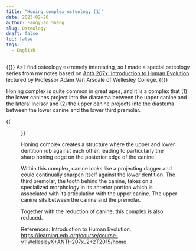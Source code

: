 ```yaml
---
title: "Honing complex_osteology (1)"
date: 2023-02-20
author: Fangyuan Sheng
slug: Osteology
draft: false
toc: false
tags:
  - English
---
```


{{<block class="info">}}
As I find osteology extremely interesting, so I made a special osteology series from my notes based on [Anth 207x: Introduction to Human Evolution](https://learning.edx.org/course/course-v1:WellesleyX+ANTH207x_2+2T2015/home) lectured by Professor Adam Van Arsdale of Wellesley College. {{<end>}}


Honing complex is quite common in great apes, and it is a complex that (1) the lower canines project into the diastema between the upper canine and the lateral incisor and (2) the upper canine projects into the diastema between the lower canine and the lower third premolar. 
  
 {{<figure src="https://hellenshengfy.github.io/Honing complex.png" title="Honing complex illustration from my notes">}}

Honing complex creates a structure where the upper and lower dentition rub against each other, leading to particularly the sharp honing edge on the posterior edge of the canine. 

Within this complex, canine looks like a projecting dagger and could continually sharpen itself against the lower dentition. The third premolar, the tooth behind the canine, takes on a specialized morphology in its anterior portion which is associated with its articulation with the upper canine. The upper canine sits between the canine and the premolar.

Together with the reduction of canine, this complex is also reduced. 

References: Introduction to Human Evolution, https://learning.edx.org/course/course-v1:WellesleyX+ANTH207x_2+2T2015/home
